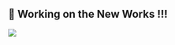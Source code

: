 ## 🔭 Working on the New Works !!!
<img align="middle" src="https://github-readme-stats.vercel.app/api?username=SY-Xuan&show_icons=true&theme=onedark&count_private=true" />

<!-- ### Hi there 👋 -->

<!--
**SY-Xuan/SY-Xuan** is a ✨ _special_ ✨ repository because its `README.md` (this file) appears on your GitHub profile.

Here are some ideas to get you started:

- 🔭 I’m currently working on ...
- 🌱 I’m currently learning ...
- 👯 I’m looking to collaborate on ...
- 🤔 I’m looking for help with ...
- 💬 Ask me about ...
- 📫 How to reach me: ...
- 😄 Pronouns: ...
- ⚡ Fun fact: ...
-->


